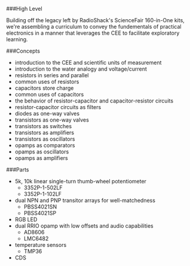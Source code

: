 ###High Level

Building off the legacy left by RadioShack's ScienceFair 160-in-One kits, we're assembling a curriculum to convey the fundementals of practical electronics in a manner that leverages the CEE to facilitate exploratory learning.


###Concepts

* introduction to the CEE and scientific units of measurement
* introduction to the water analogy and voltage/current
* resistors in series and parallel
* common uses of resistors
* capacitors store charge
* common uses of capacitors
* the behavior of resistor-capacitor and capacitor-resistor circuits
* resistor-capacitor circuits as filters
* diodes as one-way valves
* transistors as one-way valves
* transistors as switches
* transistors as amplifiers
* transistors as oscillators
* opamps as comparators
* opamps as oscillators
* opamps as amplifiers

###Parts

* 5k, 10k linear single-turn thumb-wheel potentiometer
	* 3352P-1-502LF
	* 3352P-1-102LF
* dual NPN and PNP transitor arrays for well-matchedness
	* PBSS4021SN
	* PBSS4021SP
* RGB LED
* dual RRIO opamp with low offsets and audio capabilities
	* AD8606
	* LMC6482
* temperature sensors
	* TMP36
* CDS
